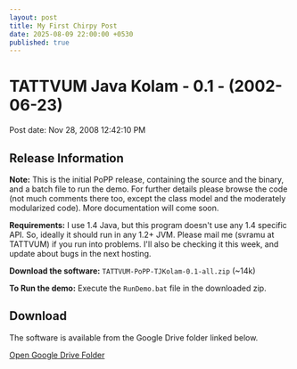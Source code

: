 ```yaml
---
layout: post
title: My First Chirpy Post
date: 2025-08-09 22:00:00 +0530
published: true
---
```


# TATTVUM Java Kolam - 0.1 - (2002-06-23)
Post date: Nov 28, 2008 12:42:10 PM

## Release Information
**Note:** This is the initial PoPP release, containing the source and the binary, and a batch file to run the demo. For further details please browse the code (not much comments there too, except the class model and the moderately modularized code). More documentation will come soon.

**Requirements:** I use 1.4 Java, but this program doesn't use any 1.4 specific API. So, ideally it should run in any 1.2+ JVM. Please mail me (svramu at TATTVUM) if you run into problems. I'll also be checking it this week, and update about bugs in the next hosting.

**Download the software:** `TATTVUM-PoPP-TJKolam-0.1-all.zip` (~14k)

**To Run the demo:** Execute the `RunDemo.bat` file in the downloaded zip.

## Download
The software is available from the Google Drive folder linked below.

[Open Google Drive Folder](https://drive.google.com/folderview?id=1C0GV_J3_R9fBb4I4xlpQYvREZHLQIafc)

